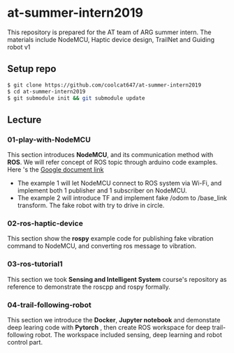 # at-summer-intern2019
This repository is prepared for the AT team of ARG summer intern. The materials include NodeMCU, Haptic device design, TrailNet and Guiding robot v1

## Setup repo
```bash
$ git clone https://github.com/coolcat647/at-summer-intern2019
$ cd at-summer-intern2019
$ git submodule init && git submodule update
```

## Lecture
### 01-play-with-NodeMCU
This section introduces **NodeMCU**, and its communication method with **ROS**. We will refer concept of ROS topic through arduino code examples. Here 's the [Google document link](https://docs.google.com/document/d/1wuj0i9Z-HVB7Gg2elkC2kIU19ypu7MpqO-8UQTSBxZQ/edit?usp=sharing)
- The example 1 will let NodeMCU connect to ROS system via Wi-Fi, and implement both 1 publisher and 1 subscriber on NodeMCU.
- The example 2 will introduce TF and implement fake /odom to /base_link transform. The fake robot with try to drive in circle.

### 02-ros-haptic-device
This section show the **rospy** example code for publishing fake vibration command to NodeMCU, and converting ros message to vibration.

### 03-ros-tutorial1
This section we took **Sensing and Intelligent System** course's repository as reference to demonstrate the roscpp and rospy formally.

### 04-trail-following-robot
This section we introduce the **Docker**, **Jupyter notebook** and demonstate deep learing code with **Pytorch** , then create ROS workspace for deep trail-following robot. The workspace included sensing, deep learning and robot control part. 
